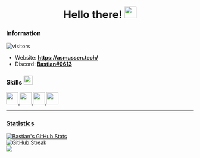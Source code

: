 <h1 align="center">Hello there! <img src = "https://raw.githubusercontent.com/MartinHeinz/MartinHeinz/master/wave.gif" width = 32px></h1>

### Information
![visitors](https://visitor-badge.glitch.me/badge?page_id=BastianAsmussen.BastianAsmussen)
- Website: **https://asmussen.tech/**
- Discord: <a href="https://discord.asmussen.tech/">**Bastian#0613**</a>

<h3>Skills <img src="https://media2.giphy.com/media/QssGEmpkyEOhBCb7e1/giphy.gif?cid=ecf05e47a0n3gi1bfqntqmob8g9aid1oyj2wr3ds3mg700bl&rid=giphy.gif" width=24px> </h3>
<a href=https://github.com/BastianAsmussen?tab=repositories&q=&type=&language=java&sort=> <img width='32px' src='https://raw.githubusercontent.com/rahulbanerjee26/githubAboutMeGenerator/main/icons/java.svg'/>
<a href=https://github.com/BastianAsmussen?tab=repositories&q=&type=&language=linux&sort=> <img width='32px' src='https://raw.githubusercontent.com/rahulbanerjee26/githubAboutMeGenerator/main/icons/linux.svg'/>
  <a href=https://github.com/BastianAsmussen?tab=repositories&q=&type=&language=csharp&sort=> <img width='32px' src='https://raw.githubusercontent.com/rahulbanerjee26/githubAboutMeGenerator/main/icons/csharp.svg'/>
<a href=https://github.com/BastianAsmussen?tab=repositories&q=&type=&language=cpp&sort=> <img width='32px' src='https://raw.githubusercontent.com/rahulbanerjee26/githubAboutMeGenerator/main/icons/cpp.svg'/>

<hr>

### Statistics
[![Bastian's GitHub Stats](https://github-readme-stats.vercel.app/api?username=BastianAsmussen&show_icons=true&theme=synthwave&include_all_commits=true&count_private=true&hide_border=true)]()  
[![GitHub Streak](https://github-readme-streak-stats.herokuapp.com?user=BastianAsmussen&theme=midnight-purple&hide_border=true&currStreakLabel=E4289E&background=2B213A&fire=E4289E&sideNums=E4289E&currStreakNum=E4289E)](https://git.io/streak-stats)  
<img align="center" src="https://github-readme-stats.vercel.app/api/top-langs/?username=BastianAsmussen&theme=synthwave&include_all_commits=true&hide_border=true"/>  
